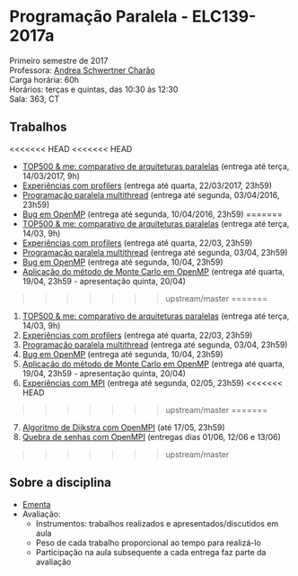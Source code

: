# Programação Paralela - ELC139-2017a
Primeiro semestre de 2017  
Professora: [Andrea Schwertner Charão](http://www.inf.ufsm.br/~andrea)  
Carga horária: 60h  
Horários: terças e quintas, das 10:30 às 12:30  
Sala: 363, CT


## Trabalhos
<<<<<<< HEAD
<<<<<<< HEAD
 - [TOP500 & me: comparativo de arquiteturas paralelas](trabalhos/t1) (entrega até terça, 14/03/2017, 9h)
 - [Experiências com profilers](trabalhos/t2) (entrega até quarta, 22/03/2017, 23h59)
 - [Programação paralela multithread](trabalhos/t3) (entrega até segunda, 03/04/2016, 23h59)
 - [Bug em OpenMP](trabalhos/t4) (entrega até segunda, 10/04/2016, 23h59)
=======
 - [TOP500 & me: comparativo de arquiteturas paralelas](trabalhos/t1) (entrega até terça, 14/03, 9h)
 - [Experiências com profilers](trabalhos/t2) (entrega até quarta, 22/03, 23h59)
 - [Programação paralela multithread](trabalhos/t3) (entrega até segunda, 03/04, 23h59)
 - [Bug em OpenMP](trabalhos/t4) (entrega até segunda, 10/04, 23h59)
 - [Aplicação do método de Monte Carlo em OpenMP](trabalhos/t5) (entrega até quarta, 19/04, 23h59 - apresentação quinta, 20/04)
>>>>>>> upstream/master
=======
 1. [TOP500 & me: comparativo de arquiteturas paralelas](trabalhos/t1) (entrega até terça, 14/03, 9h)
 2. [Experiências com profilers](trabalhos/t2) (entrega até quarta, 22/03, 23h59)
 3. [Programação paralela multithread](trabalhos/t3) (entrega até segunda, 03/04, 23h59)
 4. [Bug em OpenMP](trabalhos/t4) (entrega até segunda, 10/04, 23h59)
 5. [Aplicação do método de Monte Carlo em OpenMP](trabalhos/t5) (entrega até quarta, 19/04, 23h59 - apresentação quinta, 20/04)
 6. [Experiências com MPI](trabalhos/t6) (entrega até segunda, 02/05, 23h59)
<<<<<<< HEAD

>>>>>>> upstream/master
=======
 7. [Algoritmo de Dijkstra com OpenMPI](https://github.com/fpuntel/ELC139) (até 17/05, 23h59)
 8. [Quebra de senhas com OpenMPI](trabalhos/t8) (entregas dias 01/06, 12/06 e 13/06)
>>>>>>> upstream/master
<!--
 - [Experiências com profilers] (trabalhos/t2) (entrega até quarta, 23/03/2016, 23h59)
 - [Programação paralela multithread] (trabalhos/t3) (entrega até segunda, 04/04/2016, 23h59)
 - [Floyd-Warshall paralelo em multicore] (trabalhos/t4) (entrega até quarta, 20/04, 23h59)
 - [Mistério dos primos em OpenMP] (trabalhos/t5) (entrega até quarta, 04/05, 23h59)
 - [Ray-tracer paralelo com MPI] (trabalhos/t6) (entregas parciais até as aulas dos dias 31/05 e 02/06; entrega final até dia 06/06, 23:59)
-->


## Sobre a disciplina
 - [Ementa](http://www.inf.ufsm.br/index/graduacao/cc/ELC%20139%20PRG%20Programacao%20Paralela.pdf)
 - Avaliação: 
   - Instrumentos: trabalhos realizados e apresentados/discutidos em aula
   - Peso de cada trabalho proporcional ao tempo para realizá-lo
   - Participação na aula subsequente a cada entrega faz parte da avaliação
